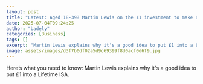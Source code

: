 ```yaml
---
layout: post
title: "Latest: Aged 18-39? Martin Lewis on the £1 investment to make now"
date: 2025-07-04T09:24:25
author: "badely"
categories: [Business]
tags: []
excerpt: "Martin Lewis explains why it's a good idea to put £1 into a Lifetime ISA."
image: assets/images/d3f7b0df02a5d9c69399f8d0acf0d6f9.jpg
---
```


Here’s what you need to know: Martin Lewis explains why it's a good idea to put £1 into a Lifetime ISA.

